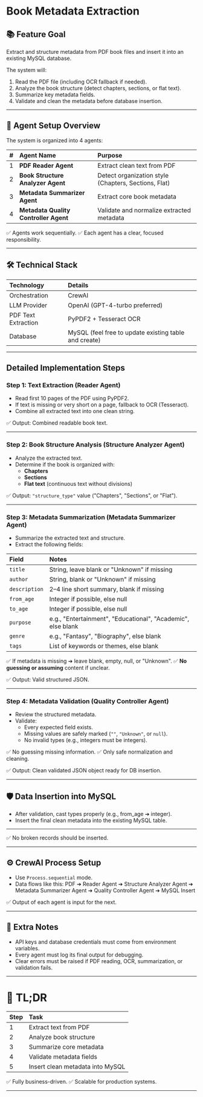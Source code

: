 # Book Metadata Extraction

## 📚 Feature Goal
Extract and structure metadata from PDF book files and insert it into an existing MySQL database.

The system will:
1. Read the PDF file (including OCR fallback if needed).
2. Analyze the book structure (detect chapters, sections, or flat text).
3. Summarize key metadata fields.
4. Validate and clean the metadata before database insertion.

---

## 🧩 Agent Setup Overview

The system is organized into 4 agents:

| # | Agent Name | Purpose |
|:---|:---|:---|
| 1 | **PDF Reader Agent** | Extract clean text from PDF |
| 2 | **Book Structure Analyzer Agent** | Detect organization style (Chapters, Sections, Flat) |
| 3 | **Metadata Summarizer Agent** | Extract core book metadata |
| 4 | **Metadata Quality Controller Agent** | Validate and normalize extracted metadata |

✅ Agents work sequentially.
✅ Each agent has a clear, focused responsibility.

---

## 🛠 Technical Stack

| Technology | Details |
|:---|:---|
| Orchestration | CrewAI |
| LLM Provider | OpenAI (GPT-4-turbo preferred) |
| PDF Text Extraction | PyPDF2 + Tesseract OCR |
| Database | MySQL (feel free to update existing table and create) |

---

## Detailed Implementation Steps

### Step 1: Text Extraction (Reader Agent)

- Read first 10 pages of the PDF using PyPDF2.
- If text is missing or very short on a page, fallback to OCR (Tesseract).
- Combine all extracted text into one clean string.

✅ Output: Combined readable book text.

---

### Step 2: Book Structure Analysis (Structure Analyzer Agent)

- Analyze the extracted text.
- Determine if the book is organized with:
  - **Chapters**
  - **Sections**
  - **Flat text** (continuous text without divisions)

✅ Output: `"structure_type"` value ("Chapters", "Sections", or "Flat").

---

### Step 3: Metadata Summarization (Metadata Summarizer Agent)

- Summarize the extracted text and structure.
- Extract the following fields:

| Field | Notes |
|:---|:---|
| `title` | String, leave blank or "Unknown" if missing |
| `author` | String, blank or "Unknown" if missing |
| `description` | 2–4 line short summary, blank if missing |
| `from_age` | Integer if possible, else null |
| `to_age` | Integer if possible, else null |
| `purpose` | e.g., "Entertainment", "Educational", "Academic", else blank |
| `genre` | e.g., "Fantasy", "Biography", else blank |
| `tags` | List of keywords or themes, else blank |

✅ If metadata is missing ➔ leave blank, empty, null, or "Unknown".
✅ **No guessing or assuming** content if unclear.

✅ Output: Valid structured JSON.

---

### Step 4: Metadata Validation (Quality Controller Agent)

- Review the structured metadata.
- Validate:
  - Every expected field exists.
  - Missing values are safely marked (`""`, `"Unknown"`, or `null`).
  - No invalid types (e.g., integers must be integers).

✅ No guessing missing information.
✅ Only safe normalization and cleaning.

✅ Output: Clean validated JSON object ready for DB insertion.

---

## 🛡 Data Insertion into MySQL

- After validation, cast types properly (e.g., from_age ➔ integer).
- Insert the final clean metadata into the existing MySQL table.

---

✅ No broken records should be inserted.

---

## ⚙️ CrewAI Process Setup

- Use `Process.sequential` mode.
- Data flows like this:
PDF ➔ Reader Agent ➔ Structure Analyzer Agent ➔ Metadata Summarizer Agent ➔ Quality Controller Agent ➔ MySQL Insert

✅ Output of each agent is input for the next.

---

## 🚀 Extra Notes

- API keys and database credentials must come from environment variables.
- Every agent must log its final output for debugging.
- Clear errors must be raised if PDF reading, OCR, summarization, or validation fails.

---

# 🎯 TL;DR

| Step | Task |
|:---|:---|
| 1 | Extract text from PDF |
| 2 | Analyze book structure |
| 3 | Summarize core metadata |
| 4 | Validate metadata fields |
| 5 | Insert clean metadata into MySQL |

✅ Fully business-driven.
✅ Scalable for production systems.

---
